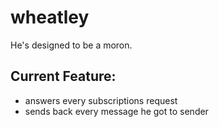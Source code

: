 wheatley
========

He's designed to be a moron.

Current Feature:
----------------
* answers every subscriptions request
* sends back every message he got to sender
